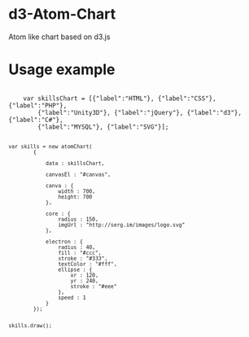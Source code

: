 d3-Atom-Chart
=============

Atom like chart based on d3.js


Usage example
=============

<code>
	var skillsChart = [{"label":"HTML"}, {"label":"CSS"}, {"label":"PHP"}, 
		{"label":"Unity3D"}, {"label":"jQuery"}, {"label":"d3"}, {"label":"C#"},
		{"label":"MYSQL"}, {"label":"SVG"}]; 

	var skills = new atomChart(
			{
				
				data : skillsChart,

				canvasEl : "#canvas",

				canva : { 
					width : 700,
					height: 700
				},

				core : {
					radius : 150,
					imgUrl : "http://serg.im/images/logo.svg"
				},

				electron : {
					radius : 40,
					fill : "#ccc",
					stroke : "#333",
					textColor : "#fff",
					ellipse : {
						xr : 120,
						yr : 240,
						stroke : "#eee"
					},
					speed : 1
				}
			});
	

	skills.draw();
</code>

